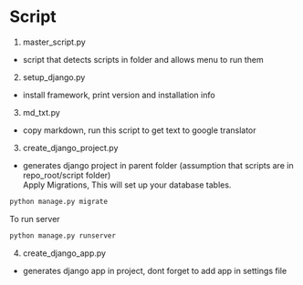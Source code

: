 # Script

1. master_script.py
- script that detects scripts in folder and allows menu to run them
2. setup_django.py
- install framework, print version and installation info
3. md_txt.py
- copy markdown, run this script to get text to google translator
3. create_django_project.py
- generates django project in parent folder (assumption that scripts are in repo_root/script folder)  
Apply Migrations, This will set up your database tables.
```sh
python manage.py migrate
```
To run server 
```sh
python manage.py runserver
```
4. create_django_app.py
- generates django app in project, dont forget to add app in settings file